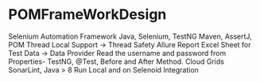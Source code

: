# POMFrameWorkDesign

Selenium Automation Framework
Java, Selenium, TestNG
Maven, AssertJ, POM
Thread Local Support → Thread Safety
Allure Report
Excel Sheet for Test Data → Data Provider
Read the username and password from Properties-
TestNG, @Test, Before and After Method.
Cloud Grids
SonarLint, Java > 8
Run Local and on Selenoid Integration
